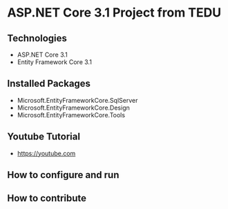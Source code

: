 # ASP.NET Core 3.1 Project from TEDU
## Technologies
- ASP.NET Core 3.1
- Entity Framework Core 3.1
## Installed Packages
- Microsoft.EntityFrameworkCore.SqlServer 
- Microsoft.EntityFrameworkCore.Design 
- Microsoft.EntityFrameworkCore.Tools 
## Youtube Tutorial
- https://youtube.com
## How to configure and run
## How to contribute